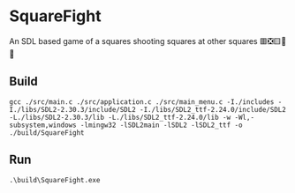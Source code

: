 # SquareFight

An SDL based game of a squares shooting squares at other squares 🟥❎🟨🚀😎

## Build

`gcc ./src/main.c ./src/application.c ./src/main_menu.c -I./includes -I./libs/SDL2-2.30.3/include/SDL2 -I./libs/SDL2_ttf-2.24.0/include/SDL2 -L./libs/SDL2-2.30.3/lib -L./libs/SDL2_ttf-2.24.0/lib -w -Wl,-subsystem,windows -lmingw32 -lSDL2main -lSDL2 -lSDL2_ttf -o ./build/SquareFight`

## Run

`.\build\SquareFight.exe`
